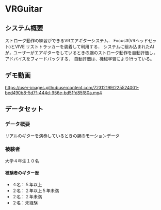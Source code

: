 # VRGuitar

## システム概要
ストローク動作の練習ができるVRエアギターシステム．
Focus3(VRヘッドセット)とVIVE リストトラッカーを装着して利用する．
システムに組み込まれたAIが，ユーザーがエアギターをしているときの腕のストローク動作を自動評価し，アドバイスをフィードバックする．
自動評価は、機械学習により行っている。

## デモ動画
https://user-images.githubusercontent.com/72312199/225524001-bed490b8-5d7f-444d-956e-bd51fd85f80a.mp4

## データセット
### データ概要
リアルのギターを演奏しているときの腕のモーションデータ

### 被験者
大学４年生１０名

#### 被験者のギター歴
- ４名：５年以上
- ２名：２年以上５年未満
- ２名：２年未満
- ２名：未経験

